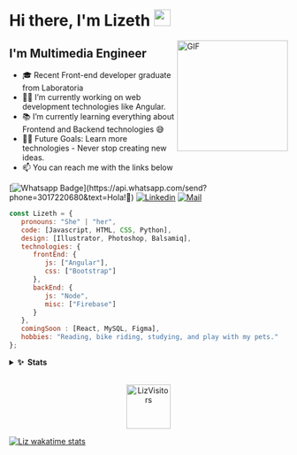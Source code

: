 # Hi there, I'm Lizeth <img width="30px" src="https://media.tenor.com/images/3b388fe03da271d2674faf85eb7c3fcd/tenor.gif" />
<img align="right" alt="GIF" height="200px" src="https://i.imgur.com/uP1TXkE.gif" />

## I'm Multimedia Engineer  

- 🎓 Recent Front-end developer graduate from Laboratoria
- 👨‍💻 I’m currently working on web development technologies like Angular.
- 📚 I’m currently learning everything about Frontend and Backend technologies 😅
- 💪🏼 Future Goals: Learn more technologies - Never stop creating new ideas.
- :mailbox: You can reach me with the links below

[![Whatsapp Badge](https://img.shields.io/badge/-Whatsapp-4CA143?style=flat-square&labelColor=4CA143&logo=whatsapp&logoColor=white&link=https://api.whatsapp.com/send?phone=573017220680&text=Hola!)](https://api.whatsapp.com/send?phone=3017220680&text=Hola!🖖)
[![Linkedin](https://img.shields.io/badge/-LinkedIn-blue?style=flat-square&logo=Linkedin&logoColor=white&link=https://www.linkedin.com/in/raghav-byte/)](https://www.linkedin.com/in/lizethdelrio-front-end-developer/) 
[![Mail](https://img.shields.io/badge/-Outlook-c14438?style=flat-square&logo=Microsoft&logoColor=white&link=mailto:shuklaraghav321.com)](mailto:liz-delrio@outlook.com)

```javascript
const Lizeth = {
   pronouns: "She" | "her",
   code: [Javascript, HTML, CSS, Python],
   design: [Illustrator, Photoshop, Balsamiq],
   technologies: {
      frontEnd: {
         js: ["Angular"],
         css: ["Bootstrap"]
      },
      backEnd: {
         js: "Node",
         misc: ["Firebase"]
      }
   },
   comingSoon : [React, MySQL, Figma],
   hobbies: "Reading, bike riding, studying, and play with my pets."
};
```

<details>
  <summary><b>✨&nbsp;&nbsp;Stats</b></summary>
  <br/>

[![Lizeth GitHub Stats](https://github-readme-stats.vercel.app/api?username=Liz-14&theme=slateorange&show_icons=true)](https://github.com/Liz-14)
</details> 

<p align="center">
<br/>
  <img alt="LizVisitors" width="80px" src="https://visitor-badge.glitch.me/badge?page_id=Liz-14.Liz-14"/>
</p>

[![Liz wakatime stats](https://github-readme-stats.vercel.app/api/wakatime?username=Liz-14)](https://github.com/anuraghazra/github-readme-stats)

